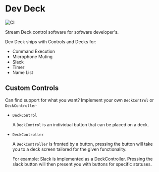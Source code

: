 # Dev Deck
![CI](https://github.com/jamesridgway/devdeck/workflows/CI/badge.svg?branch=main)

Stream Deck control software for software developer's.

Dev Deck ships with Controls and Decks for:

* Command Execution
* Microphone Muting
* Slack
* Timer
* Name List

## Custom Controls
Can find support for what you want? Implement your own `DeckControl` or `DeckController`·

* `DeckControl`
  
  A `DeckControl` is an individual button that can be placed on a deck.
  
* `DeckController`

  A `DeckController` is fronted by a button, pressing the button will take you to a deck screen tailored for the
  given functionality.
  
  For example: Slack is implemented as a DeckController. Pressing the slack button will then present you with buttons
  for specific statuses.
 